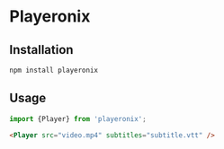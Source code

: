 # Playeronix

## Installation


```bash
npm install playeronix
```

## Usage
```js
import {Player} from 'playeronix';
```
```html
<Player src="video.mp4" subtitles="subtitle.vtt" />
```